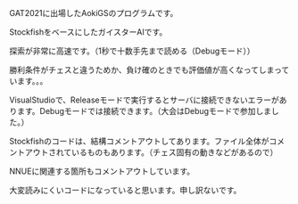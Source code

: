 GAT2021に出場したAokiGSのプログラムです。

StockfishをベースにしたガイスターAIです。

探索が非常に高速です。（1秒で十数手先まで読める（Debugモード））

勝利条件がチェスと違うためか、負け確のときでも評価値が高くなってしまっています。。。

VisualStudioで、Releaseモードで実行するとサーバに接続できないエラーがあります。Debugモードでは接続できます。（大会はDebugモードで参加しました。）

Stockfishのコードは、結構コメントアウトしてあります。ファイル全体がコメントアウトされているものもあります。（チェス固有の動きなどがあるので）

NNUEに関連する箇所もコメントアウトしています。

大変読みにくいコードになっていると思います。申し訳ないです。